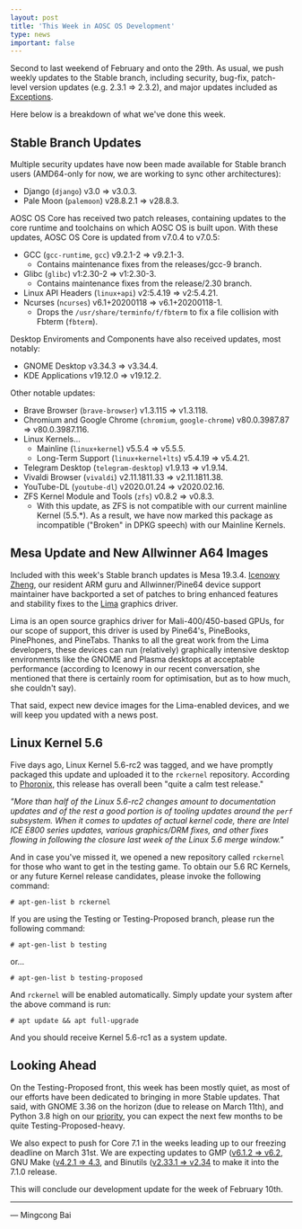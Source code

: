 ```yaml
---
layout: post
title: 'This Week in AOSC OS Development'
type: news
important: false
---
```


Second to last weekend of February and onto the 29th. As usual, we push weekly
updates to the Stable branch, including security, bug-fix, patch-level version
updates (e.g. 2.3.1 => 2.3.2), and major updates included as
[Exceptions](https://wiki.aosc.io/developers/aosc-os/cycle-exceptions).

Here below is a breakdown of what we've done this week.

Stable Branch Updates
---------------------

Multiple security updates have now been made available for Stable branch users
(AMD64-only for now, we are working to sync other architectures):

- Django (`django`) v3.0 => v3.0.3.
- Pale Moon (`palemoon`) v28.8.2.1 => v28.8.3.

AOSC OS Core has received two patch releases, containing updates to the core
runtime and toolchains on which AOSC OS is built upon. With these updates,
AOSC OS Core is updated from v7.0.4 to v7.0.5:

- GCC (`gcc-runtime`, `gcc`) v9.2.1-2 => v9.2.1-3.
  - Contains maintenance fixes from the releases/gcc-9 branch.
- Glibc (`glibc`) v1:2.30-2 => v1:2.30-3.
  - Contains maintenance fixes from the release/2.30 branch.
- Linux API Headers (`linux+api`) v2:5.4.19 => v2:5.4.21.
- Ncurses (`ncurses`) v6.1+20200118 => v6.1+20200118-1.
  - Drops the `/usr/share/terminfo/f/fbterm` to fix a file collision with
    Fbterm (`fbterm`).

Desktop Enviroments and Components have also received updates, most notably:

- GNOME Desktop v3.34.3 => v3.34.4.
- KDE Applications v19.12.0 => v19.12.2.

Other notable updates:

- Brave Browser (`brave-browser`) v1.3.115 => v1.3.118.
- Chromium and Google Chrome (`chromium`, `google-chrome`)
  v80.0.3987.87 => v80.0.3987.116.
- Linux Kernels...
    - Mainline (`linux+kernel`) v5.5.4 => v5.5.5.
    - Long-Term Support (`linux+kernel+lts`) v5.4.19 => v5.4.21.
- Telegram Desktop (`telegram-desktop`) v1.9.13 => v1.9.14.
- Vivaldi Browser (`vivaldi`) v2.11.1811.33 => v2.11.1811.38.
- YouTube-DL (`youtube-dl`) v2020.01.24 => v2020.02.16.
- ZFS Kernel Module and Tools (`zfs`) v0.8.2 => v0.8.3.
    - With this update, as ZFS is not compatible with our current mainline
      Kernel (5.5.\*). As a result, we have now marked this package as
      incompatible ("Broken" in DPKG speech) with our Mainline Kernels.

Mesa Update and New Allwinner A64 Images
----------------------------------------

Included with this week's Stable branch updates is Mesa 19.3.4.
[Icenowy Zheng](https://github.com/Icenowy), our resident ARM guru and
Allwinner/Pine64 device support maintainer have backported a set of patches
to bring enhanced features and stability fixes to the
[Lima](https://gitlab.freedesktop.org/lima/web) graphics driver.

Lima is an open source graphics driver for Mali-400/450-based GPUs, for our
scope of support, this driver is used by Pine64's, PineBooks, PinePhones,
and PineTabs. Thanks to all the great work from the Lima developers, these
devices can run (relatively) graphically intensive desktop environments like
the GNOME and Plasma desktops at acceptable performance (according to Icenowy
in our recent conversation, she mentioned that there is certainly room for
optimisation, but as to how much, she couldn't say).

That said, expect new device images for the Lima-enabled devices, and we will
keep you updated with a news post.

Linux Kernel 5.6
----------------

Five days ago, Linux Kernel 5.6-rc2 was tagged, and we have promptly packaged
this update and uploaded it to the `rckernel` repository. According to
[Phoronix](https://www.phoronix.com/scan.php?page=news_item&px=Linux-5.6-rc2-Released),
this release has overall been "quite a calm test release."

*"More than half of the Linux 5.6-rc2 changes amount to documentation updates*
*and of the rest a good portion is of tooling updates around the `perf`*
*subsystem. When it comes to updates of actual kernel code, there are Intel*
*ICE E800 series updates, various graphics/DRM fixes, and other fixes*
*flowing in following the closure last week of the Linux 5.6 merge window."*

And in case you've missed it, we opened a new repository called `rckernel` for
those who want to get in the testing game. To obtain our 5.6 RC Kernels, or
any future Kernel release candidates, please invoke the following command:

```
# apt-gen-list b rckernel
```

If you are using the Testing or Testing-Proposed branch, please run the
following command:

```
# apt-gen-list b testing
```

or...

```
# apt-gen-list b testing-proposed
```

And `rckernel` will be enabled automatically. Simply update your system after
the above command is run:

```
# apt update && apt full-upgrade
```

And you should receive Kernel 5.6-rc1 as a system update.

Looking Ahead
-------------

On the Testing-Proposed front, this week has been mostly quiet, as most of
our efforts have been dedicated to bringing in more Stable updates. That said,
with GNOME 3.36 on the horizon (due to release on March 11th), and Python 3.8
high on our [priority](https://github.com/AOSC-Dev/aosc-os-abbs/issues/2073),
you can expect the next few months to be quite Testing-Proposed-heavy.

We also expect to push for Core 7.1 in the weeks leading up to our freezing
deadline on March 31st. We are expecting updates to GMP
([v6.1.2 => v6.2](https://gmplib.org/gmp6.2.html), GNU Make ([v4.2.1 => 4.3](https://lists.gnu.org/archive/html/info-gnu/2020-01/msg00004.html),
and Binutils ([v2.33.1 => v2.34](https://sourceware.org/git/gitweb.cgi?p=binutils-gdb.git;a=blob_plain;f=binutils/NEWS;hb=refs/tags/binutils-2_34)
to make it into the 7.1.0 release.

This will conclude our development update for the week of February 10th.

---

— Mingcong Bai
